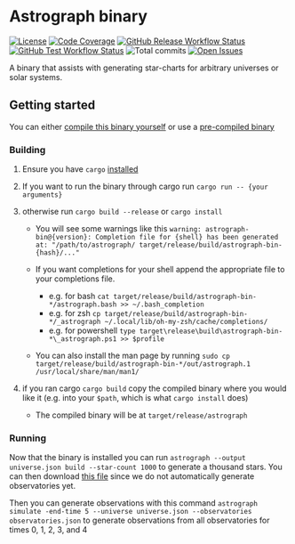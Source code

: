 # Astrograph binary

[![License](https://img.shields.io/github/license/2sugarcubes/astrograph)](https://github.com/2sugarcubes/astrograph/LICENSE.txt)
[![Code Coverage](https://codecov.io/gh/2sugarcubes/astrograph/branch/dev/graph/badge.svg?token=E27GPTMWQY)](https://codecov.io/github/2sugarcubes/astrograph)
[![GitHub Release Workflow Status](https://img.shields.io/github/actions/workflow/status/2sugarcubes/astrograph/release.yml)](https://github.com/2sugarcubes/astrograph/releases)
[![GitHub Test Workflow Status](https://img.shields.io/github/actions/workflow/status/2sugarcubes/astrograph/tests.yml?label=tests)](https://github.com/2sugarcubes/astrograph/actions/workflows/tests.yml)
![Total commits](https://img.shields.io/github/commit-activity/t/2sugarcubes/astrograph/dev)
[![Open Issues](https://img.shields.io/github/issues/2sugarcubes/astrograph)](https://github.com/2sugarcubes/astrograph/issues)

A binary that assists with generating star-charts for arbitrary universes
or solar systems.

## Getting started

You can either [compile this binary yourself](https://github.com/2sugarcubes/astrograph/tree/master/bin/README.md#compiling)
or use a [pre-compiled binary](https://github.com/2sugarcubes/astrograph/releases)

### Building

1. Ensure you have `cargo` [installed](https://doc.rust-lang.org/cargo/getting-started/installation.html)
2. If you want to run the binary through cargo run `cargo run -- {your arguments}`
3. otherwise run `cargo build --release` or `cargo install`

   - You will see some warnings like this `warning: astrograph-bin@{version}:
Completion file for {shell} has been generated at: "/path/to/astrograph/
target/release/build/astrograph-bin-{hash}/..."`
   - If you want completions for your shell append the appropriate file
     to your completions file.

     - e.g. for bash
       `cat target/release/build/astrograph-bin-*/astrograph.bash >> ~/.bash_completion`
     - e.g. for zsh
       `cp target/release/build/astrograph-bin-*/_astrograph ~/.local/lib/oh-my-zsh/cache/completions/`
     - e.g. for powershell
       `type target\release\build\astrograph-bin-*\_astrograph.ps1 >> $profile`

   - You can also install the man page by running
     `sudo cp target/release/build/astrograph-bin-*/out/astrograph.1 /usr/local/share/man/man1/`

4. if you ran cargo `cargo build` copy the compiled binary where you would like it
   (e.g. into your `$path`, which is what `cargo install` does)
   - The compiled binary will be at `target/release/astrograph`

### Running

Now that the binary is installed you can run
`astrograph --output universe.json build --star-count 1000` to generate a
thousand stars. You can then download [this file](https://raw.githubusercontent.com/2sugarcubes/astrograph/refs/heads/dev/assets/test/generated/observatories.json)
since we do not automatically generate observatories yet.

Then you can generate observations with this command `astrograph simulate
-end-time 5 --universe universe.json --observatories observatories.json`
to generate observations from all observatories for times 0, 1, 2, 3, and 4
